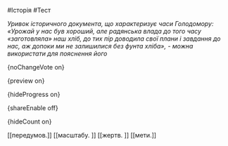 #Історія #Тест

*Уривок історичного документа, що характеризує часи Голодомору: «Урожай у нас був хороший, але радянська влада до того часу «заготовляла» наш хліб, до тих пір доводила свої плани і завдання до нас, аж допоки ми не залишилися без фунта хліба», - можна використати для пояснення його*

{noChangeVote on}

{preview on}

{hideProgress on}

{shareEnable off}

{hideCount on}

[[передумов.]]
[[масштабу. ]]
[[жертв. ]]
[[мети.]]
